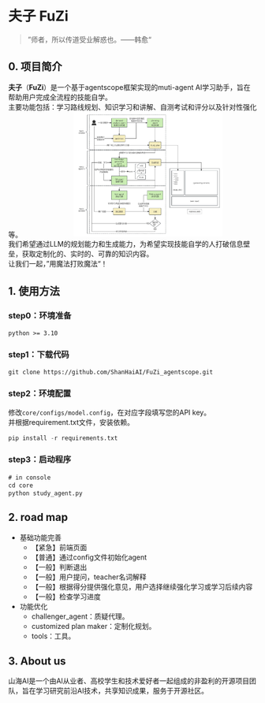 <style>
img{
    width: 60%;
    padding-left: 20%;
}
</style>

# 夫子 FuZi
> ”师者，所以传道受业解惑也。——韩愈“  

## 0. 项目简介
**夫子**（**FuZi**）是一个基于agentscope框架实现的muti-agent AI学习助手，旨在帮助用户完成全流程的技能自学。  
主要功能包括：学习路线规划、知识学习和讲解、自测考试和评分以及针对性强化等。
![流程图](doc/img/flow_chart.jpg)  
我们希望通过LLM的规划能力和生成能力，为希望实现技能自学的人打破信息壁垒，获取定制化的、实时的、可靠的知识内容。  
让我们一起，”用魔法打败魔法“！

## 1. 使用方法
### step0：环境准备
```commandline
python >= 3.10
```
### step1：下载代码
```
git clone https://github.com/ShanHaiAI/FuZi_agentscope.git
```
### step2：环境配置
修改`core/configs/model.config`，在对应字段填写您的API key。  
并根据requirement.txt文件，安装依赖。
```python
pip install -r requirements.txt
```
### step3：启动程序
```
# in console
cd core
python study_agent.py
```

## 2. road map
* 基础功能完善
  * 【紧急】前端页面
  * 【普通】通过config文件初始化agent
  * 【一般】判断退出
  * 【一般】用户提问，teacher名词解释
  * 【一般】根据得分提供强化意见，用户选择继续强化学习或学习后续内容
  * 【一般】检查学习进度
* 功能优化
  * challenger_agent：质疑代理。
  * customized plan maker：定制化规划。
  * tools：工具。

## 3. About us
山海AI是一个由AI从业者、高校学生和技术爱好者一起组成的非盈利的开源项目团队，旨在学习研究前沿AI技术，共享知识成果，服务于开源社区。  